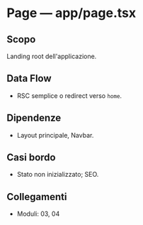 # Page — app/page.tsx

## Scopo
Landing root dell'applicazione.

## Data Flow
- RSC semplice o redirect verso `home`.

## Dipendenze
- Layout principale, Navbar.

## Casi bordo
- Stato non inizializzato; SEO.

## Collegamenti
- Moduli: 03, 04